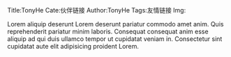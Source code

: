 Title:TonyHe
Cate:伙伴链接
Author:TonyHe
Tags:友情链接
Img:

Lorem aliquip deserunt Lorem deserunt pariatur commodo amet anim. Quis reprehenderit pariatur minim laboris. Consequat consequat anim esse aliquip ad qui duis ullamco tempor ut cupidatat veniam in. Consectetur sint cupidatat aute elit adipisicing proident Lorem.